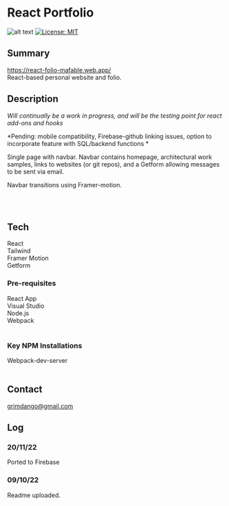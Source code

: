 # React Portfolio
![alt text](Assets/folio_screenshot.png)
[![License: MIT](https://img.shields.io/badge/License-MIT-yellow.svg)](https://opensource.org/licenses/MIT)


## Summary
https://react-folio-mafable.web.app/ <Br>
React-based personal website and folio. 

## Description 
*Will continually be a work in progress, and will be the testing point for react add-ons and 
hooks*

*Pending: mobile compatibility,
Firebase-github linking issues,
option to incorporate feature with SQL/backend functions
*

Single page with navbar. Navbar contains homepage, architectural work samples, links to websites (or git repos),
and a Getform allowing messages to be sent via email. 

Navbar transitions using Framer-motion. 

<Br><Br>

## Tech 
React<Br>
Tailwind<Br>
Framer Motion<Br> 
Getform<Br>

### Pre-requisites 
React App<Br>
Visual Studio<Br> 
Node.js<Br>
Webpack<Br>
<Br>

### Key NPM Installations
Webpack-dev-server<Br>
<Br>

## Contact
grimdango@gmail.com
<Br>
## Log 

### 20/11/22
Ported to Firebase

### 09/10/22
Readme uploaded. 

   

